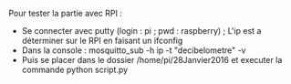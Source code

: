 Pour tester la partie avec RPI : 

- Se connecter avec putty (login : pi ; pwd : raspberry) ; L'ip est a déterminer sur le RPI en faisant un ifconfig
- Dans la console : mosquitto_sub -h ip -t "decibelometre" -v
- Puis se placer dans le dossier /home/pi/28Janvier2016 et executer la commande python script.py